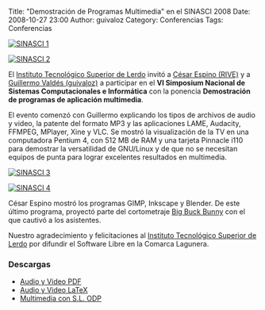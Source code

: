 Title: "Demostración de Programas Multimedia" en el SINASCI 2008
Date: 2008-10-27 23:00
Author: guivaloz
Category: Conferencias
Tags: Conferencias

[![SINASCI 1]({attach}2008-10-23-tec-lerdo-sinasci-4/tec-lerdo-sinasci-1-small.jpg)]({attach}2008-10-23-tec-lerdo-sinasci-4/tec-lerdo-sinasci-1.jpg)

[![SINASCI 2]({attach}2008-10-23-tec-lerdo-sinasci-4/tec-lerdo-sinasci-2-small.jpg)]({attach}2008-10-23-tec-lerdo-sinasci-4/tec-lerdo-sinasci-2.jpg)

El [Instituto Tecnológico Superior de Lerdo](http://www.itslerdo.edu.mx) invitó a [César Espino (RIVE)](http://riveonline.com) y a [Guillermo Valdés (guivaloz)](http://movimientolibre.com) a participar en el __VI Simposium Nacional de Sistemas Computacionales e Informática__ con la ponencia __Demostración de programas de aplicación multimedia__.

El evento comenzó con Guillermo explicando los tipos de archivos de audio y video, la patente del formato MP3 y las aplicaciones LAME, Audacity, FFMPEG, MPlayer, Xine y VLC. Se mostró la visualización de la TV en una computadora Pentium 4, con 512 MB de RAM y una tarjeta Pinnacle i110 para demostrar la versatilidad de GNU/Linux y de que no se necesitan equipos de punta para lograr excelentes resultados en multimedia.

[![SINASCI 3]({attach}2008-10-23-tec-lerdo-sinasci-4/tec-lerdo-sinasci-3-small.jpg)]({attach}2008-10-23-tec-lerdo-sinasci-4/tec-lerdo-sinasci-3.jpg)

[![SINASCI 4]({attach}2008-10-23-tec-lerdo-sinasci-4/tec-lerdo-sinasci-4-small.jpg)]({attach}2008-10-23-tec-lerdo-sinasci-4/tec-lerdo-sinasci-4.jpg)

César Espino mostró los programas GIMP, Inkscape y Blender. De este último programa, proyectó parte del cortometraje [Big Buck Bunny](http://www.bigbuckbunny.org) con el que cautivó a los asistentes.

Nuestro agradecimiento y felicitaciones al [Instituto Tecnológico Superior de Lerdo](http://www.itslerdo.edu.mx) por difundir el Software Libre en la Comarca Lagunera.

### Descargas

* [Audio y Video PDF](2008-10-23-tec-lerdo-sinasci-4/audio-y-video-en-gnu-linux.pdf)
* [Audio y Video LaTeX](2008-10-23-tec-lerdo-sinasci-4/audio-y-video-en-gnu-linux.tar.gz)
* [Multimedia con S.L. ODP](2008-10-23-tec-lerdo-sinasci-4/multimedia-con-software-libre.odp)
